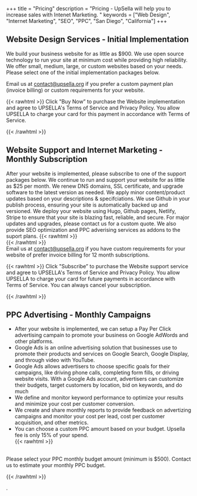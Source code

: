 +++
title = "Pricing"
description = "Pricing - UpSella will help you to increase sales with Intenet Marketing. "
keywords = ["Web Design", "Internet Marketing", "SEO", "PPC", "San Diego", "California"]
+++

## Website Design Services - Initial Implementation

  We build your business website for as little as $900. 
  We use open source technology to run your site at minimum cost while providing high reliability. 
  We offer small, medium, large, or custom websites based on your needs. 
  Please select one of the initial implementation packages below.  
  
Email us at contact@upsella.org if you prefer a custom payment plan (invoice billing) or custom requirements for your website.

{{< rawhtml >}}
Click "Buy Now” to purchase the Website implementation and agree to UPSELLA's Terms of Service and Privacy Policy.  You allow UPSELLA to charge your card for this payment in accordance with Terms of Service. 
<br>
  <div id="pricewell-563bb39c-ce30-47ee-a9cb-e36240215559"></div><script src="https://snippet.pricewell.io/563bb39c-ce30-47ee-a9cb-e36240215559/pricewell.js" async=""></script>
{{< /rawhtml >}}  


## Website Support and Internet Marketing - Monthly Subscription

  After your website is implemented, please subscribe to one of the support packages below.
  We continue to run and support your website for as little as $25 per month. 
  We renew DNS domains, SSL certificate, and upgrade software to the latest version as needed.
  We apply minor content/product updates based on your descriptions & specifciations.
  We use Github in your publish process, ensuring your site is automatically backed up and versioned.
  We deploy your website using Hugo, Github pages, Netlify, Stripe to ensure that your site is blazing fast, reliable, and secure.
  For major updates and upgrades, please contact us for a custom quote. 
  We also provide SEO optimization and PPC adverising services as addons to the suport plans.
{{< rawhtml >}}
  <br>
{{< /rawhtml >}}  
  Email us at contact@upsella.org if you have custom requirements for your website of prefer invoice billing for 12 month subscriptions.


{{< rawhtml >}}
Click "Subscribe” to purchase the Website support service and agree to UPSELLA's Terms of Service and Privacy Policy.  You allow UPSELLA to charge your card for future payments in accordance with Terms of Service. You can always cancel your subscription.
<br>
<div id="pricewell-a5674410-9bb3-4444-820c-137b6aef59c7"></div><script src="https://snippet.pricewell.io/a5674410-9bb3-4444-820c-137b6aef59c7/pricewell.js" async=""></script>
{{< /rawhtml >}}  


## PPC Advertising - Monthly Campaigns

  * After your website is implemented, we can setup a Pay Per Click advertising campain to promote your business on Google AdWords and other platforms.
  * Google Ads is an online advertising solution that businesses use to promote their products and services on Google Search, Google Display, and through video with YouTube.
  * Google Ads allows advertisers to choose specific goals for their campaigns, like driving phone calls, completing form fills, or driving website visits. With a Google Ads account, advertisers can customize their budgets, target customers by location, bid on keywords, and do much
  * We define and monitor keyword performance to optimize your results and minimize your cost per customer conversion.
  * We create and share monthly reports to provide feedback on advertizing campaigns and monitor your cost per lead, cost per customer acquisition, and other metrics.
  * You can choose a custom PPC amount based on your budget.  Upsella fee is only 15% of your spend.  
{{< rawhtml >}}
<br>   
Please select your PPC monthly budget amount (minimum is $500).  Contact us to estimate your monthly PPC budget.
</p>

<div id="pricewell-e72386fb-cf95-4b91-b30d-817767f60122"></div><script src="https://snippet.pricewell.io/e72386fb-cf95-4b91-b30d-817767f60122/pricewell.js" async=""></script>

{{< /rawhtml >}}  
  


.
 